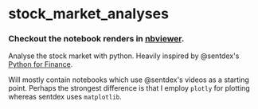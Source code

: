 # stock_market_analyses

### Checkout the notebook renders in [nbviewer](https://nbviewer.jupyter.org/github/psvishnu91/stock_market_analyses/tree/master/).
Analyse the stock market with python. Heavily inspired by @sentdex's [Python for Finance](https://pythonprogramming.net/getting-stock-prices-python-programming-for-finance/).

Will mostly contain notebooks which use @sentdex's videos as a starting point. Perhaps the strongest difference is that I employ `plotly` for plotting whereas sentdex uses `matplotlib`.
